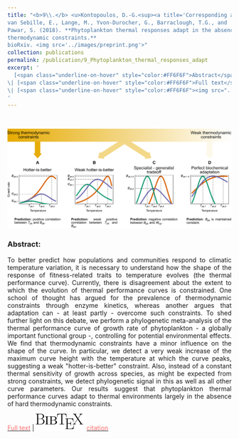 ```yaml
---
title: "<b>9\\.</b> <u>Kontopoulos, D.-G.<sup><a title='Corresponding author'>✉</a></sup></u>, 
van Sebille, E., Lange, M., Yvon-Durocher, G., Barraclough, T.G., and 
Pawar, S. (2018). **Phytoplankton thermal responses adapt in the absence of hard 
thermodynamic constraints.** 
bioRxiv. <img src='../images/preprint.png'>"
collection: publications
permalink: /publication/9_Phytoplankton_thermal_responses_adapt
excerpt: '
  [<span class="underline-on-hover" style="color:#FF6F6F">Abstract</span>](../publication/9_Phytoplankton_thermal_responses_adapt)
\| [<span class="underline-on-hover" style="color:#FF6F6F">Full text</span>](https://doi.org/10.1101/452250)
\| [<span class="underline-on-hover" style="color:#FF6F6F"><img src="../images/bibtex.svg">citation</span>](../bibtex/9_Phytoplankton_thermal_responses_adapt.bib)
'
---
```


<br><center><img src="../images/publications/thermodynamic_constraints_TPC.png"></center>

### Abstract:

<p style='text-align: justify;'>
To better predict how populations and communities respond to climatic 
temperature variation, it is necessary to understand how the shape of 
the response of fitness-related traits to temperature evolves (the 
thermal performance curve). Currently, there is disagreement about the 
extent to which the evolution of thermal performance curves is constrained. 
One school of thought has argued for the prevalence of thermodynamic 
constraints through enzyme kinetics, whereas another argues that 
adaptation can - at least partly - overcome such constraints. To shed 
further light on this debate, we perform a phylogenetic meta-analysis 
of the thermal performance curve of growth rate of phytoplankton - a 
globally important functional group -, controlling for potential 
environmental effects. We find that thermodynamic constraints have a 
minor influence on the shape of the curve. In particular, we detect a 
very weak increase of the maximum curve height with the temperature at 
which the curve peaks, suggesting a weak "hotter-is-better" constraint. 
Also, instead of a constant thermal sensitivity of growth across species, 
as might be expected from strong constraints, we detect phylogenetic 
signal in this as well as all other curve parameters. Our results suggest 
that phytoplankton thermal performance curves adapt to thermal 
environments largely in the absence of hard thermodynamic constraints.
</p>

[<span class="underline-on-hover" style="color:#FF6F6F">Full text</span>](https://doi.org/10.1101/452250)
\| [<span class="underline-on-hover" style="color:#FF6F6F"><img src="../images/bibtex.svg">citation</span>](../bibtex/9_Phytoplankton_thermal_responses_adapt.bib)
